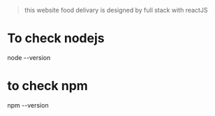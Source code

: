 >this website food delivary is designed by full stack with reactJS

# To check nodejs
node --version

# to check npm
npm --version
